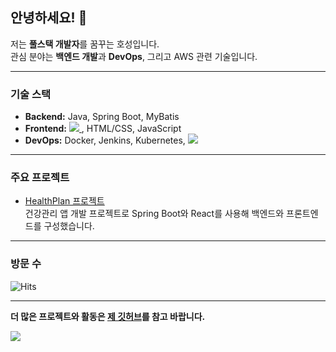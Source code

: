 ## 안녕하세요! 👋  
저는 **풀스택 개발자**를 꿈꾸는 호성입니다.  
관심 분야는 **백엔드 개발**과 **DevOps**, 그리고 AWS 관련 기술입니다.  

---

### 기술 스택
- **Backend:** Java, Spring Boot, MyBatis  
- **Frontend:**   <a href="">
    <img src="https://img.shields.io/badge/React-61DAFB?style=plastic&logo=react&logoColor=white"/>
  </a>
</span> , HTML/CSS, JavaScript
- **DevOps:** Docker, Jenkins, Kubernetes, <span>
  <a href="">
    <img src="https://img.shields.io/badge/AWS-FF9900?style=plastic&logo=amazonwebservices&logoColor=white"/>
  </a>
</span>  

---

### 주요 프로젝트
- [HealthPlan 프로젝트](https://github.com/CHOI-AHRIN/HealthPlan)  
  건강관리 앱 개발 프로젝트로 Spring Boot와 React를 사용해 백엔드와 프론트엔드를 구성했습니다.

---

### 방문 수
![Hits](https://hits.seeyoufarm.com/api/count/incr/badge.svg?url=https%3A%2F%2Fgithub.com%2FHocil&count_bg=%2379C83D&title_bg=%23555555&icon=&icon_color=%23E7E7E7&title=hits&edge_flat=false)

---

**더 많은 프로젝트와 활동은 [제 깃허브](https://github.com/Hocil)를 참고 바랍니다.**

<span>
  <a href="https://www.instagram.com/ho_cil/">
    <img src="https://img.shields.io/badge/Instagram-ff69b4?style=plastic&logo=Instagram&logoColor=white"/>
  </a>
</span>
<!--
**Hocil/Hocil** is a ✨ _special_ ✨ repository because its `README.md` (this file) appears on your GitHub profile.  
